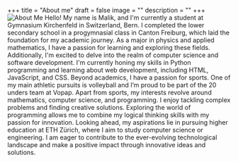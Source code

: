 +++
title = "About me"
draft = false
image = ""
description = ""
+++
![](lilo.jpg "About Me  Hello! My name is Malik, and I'm currently a student at Gymnasium Kirchenfeld in Switzerland, Bern. I completed the lower secondary school in a progymnasial class in Canton Freiburg, which laid the foundation for my academic journey. As a major in physics and applied mathematics, I have a passion for learning and exploring these fields. Additionally, I'm excited to delve into the realm of computer science and software development. I'm currently honing my skills in Python programming and learning about web development, including HTML, JavaScript, and CSS. Beyond academics, I have a passion for sports. One of my main athletic pursuits is volleyball and I’m proud to be part of the 20 unders team at Vopap.  Apart from sports, my interests revolve around mathematics, computer science, and programming. I enjoy tackling complex problems and finding creative solutions. Exploring the world of programming allows me to combine my logical thinking skills with my passion for innovation. Looking ahead, my aspirations lie in pursuing higher education at ETH Zürich, where I aim to study computer science or engineering. I am eager to contribute to the ever-evolving technological landscape and make a positive impact through innovative ideas and solutions.")